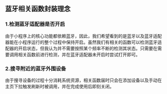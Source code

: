 ## 蓝牙相关函数封装理念
### 1.检测蓝牙适配器是否开启

由于小程序上的核心功能都依赖蓝牙，因此，我们希望看到的是蓝牙以及蓝牙适配器能在小程序运行的整个过程中保持开启。虽然我们有相关的函数可以检测蓝牙适配器的开启状态，但我认为并不需要按照某个频率不断的检测其状态。只需要在需要调用相关函数前进行检测，并在蓝牙适配器未开启时尝试打开即可。

### 2.搜寻附近的蓝牙外围设备

由于搜寻设备的过程十分消耗系统资源，相关函数届时只会在添加设备以及手动在主页下拉触发刷新时被调用，并在完成使用后即刻关闭。
